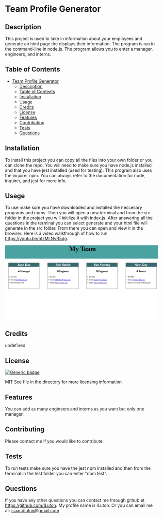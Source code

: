 # Team Profile Generator

## Description

This project is used to take in information about your employees and generate an html page the displays their information. The program is ran in the command-line in node.js. The program allows you to enter a manager, engineers, and interns. 

## Table of Contents

- [Team Profile Generator](#team-profile-generator)
  - [Description](#description)
  - [Table of Contents](#table-of-contents)
  - [Installation](#installation)
  - [Usage](#usage)
  - [Credits](#credits)
  - [License](#license)
  - [Features](#features)
  - [Contributing](#contributing)
  - [Tests](#tests)
  - [Questions](#questions)

## Installation
To install this project you can copy all the files into your own folder or you can clone the repo. You will need to make sure you have node.js installed and that you have jest installed (used for testing). This program also uses the inquirer npm. You can always refer to the documentation for node, inquirer, and jest for more info. 

## Usage
To use make sure you have downloaded and installed the neccesary programs and npms. Then you will open a new terminal and from the src folder in the project you will initilize it with index.js. After answering all the questions in the terminal you can select generate and your html file will generate in the src folder. From there you can open and view it in the browser. Here is a video walkthrough of how to run https://youtu.be/nIzMLNvR5dg.

![alt text](./Screen%20Shot%202022-04-30%20at%204.16.03%20PM.png)

## Credits
undefined

## License 
[![Generic badge](https://img.shields.io/badge/license-MIT-<COLOR>.svg)](https://shields.io/)

MIT
See file in the directory for more licensing information

## Features
You can add as many engineers and interns as you want but only one manager. 

## Contributing
Please contact me if you would like to contribute. 


## Tests
To run tests make sure you have the jest npm installed and then from the terminal in the test folder you can enter "npm test".

## Questions

If you have any other questions you can contact me through github at https://github.com/ILuton. My profile name is ILuton. Or you can email me at: isaacdluton@gmail.com
